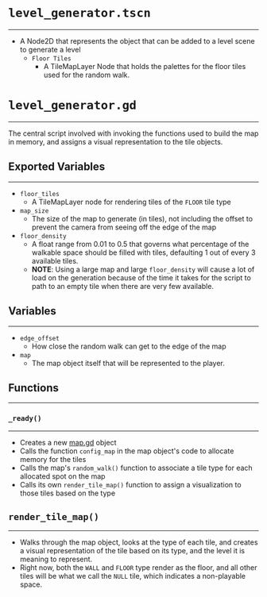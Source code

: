 # `level_generator.tscn`
---
- A Node2D that represents the object that can be added to a level scene to generate a level
	- `Floor Tiles`
		- A TileMapLayer Node that holds the palettes for the floor tiles used for the random walk.
# `level_generator.gd`
---
The central script involved with invoking the functions used to build the map in memory, and assigns a visual representation to the tile objects.

## Exported Variables
---
- `floor_tiles`
	- A TileMapLayer node for rendering tiles of the `FLOOR` tile type
- `map_size`
	- The size of the map to generate (in tiles), not including the offset to prevent the camera from seeing off the edge of the map
- `floor_density`
	- A float range from 0.01 to 0.5 that governs what percentage of the walkable space should be filled with tiles, defaulting 1 out of every 3 available tiles. 
	- **NOTE**: Using a large map and large `floor_density` will cause a lot of load on the generation because of the time it takes for the script to path to an empty tile when there are very few available.
## Variables
---
- `edge_offset`
	- How close the random walk can get to the edge of the map
- `map`
	- The map object itself that will be represented to the player.
## Functions
---
### `_ready()`
---
- Creates a new [map.gd](../generation/custom-resources/map.gd.md) object
- Calls the function `config_map` in the map object's code to allocate memory for the tiles
- Calls the map's `random_walk()` function to associate a tile type for each allocated spot on the map
- Calls its own `render_tile_map()` function to assign a visualization to those tiles based on the type
## `render_tile_map()`
---
- Walks through the map object, looks at the type of each tile, and creates a visual representation of the tile based on its type, and the level it is meaning to represent.
- Right now, both the `WALL` and `FLOOR` type render as the floor, and all other tiles will be what we call the `NULL` tile, which indicates a non-playable space.
